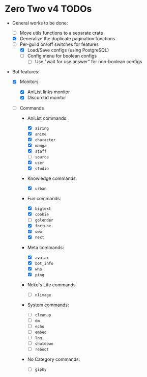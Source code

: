 # Zero Two v4 TODOs

- General works to be done:

  - [ ] Move utils functions to a separate crate
  - [x] Generalize the duplicate pagination functions
  - [ ] Per-guild on/off switches for features
    - [x] Load/Save configs (using PostgreSQL)
    - [ ] Config menu for boolean configs
      - [ ] Use "wait for use answer" for non-boolean configs

- Bot features:

  - [x] Monitors

    - [x] AniList links monitor
    - [x] Discord id monitor

  - [ ] Commands

    - AniList commands:

      - [x] `airing`
      - [x] `anime`
      - [x] `character`
      - [x] `manga`
      - [x] `staff`
      - [ ] `source`
      - [x] `user`
      - [x] `studio`

    - Knowledge commands:

      - [x] `urban`

    - Fun commands:

      - [x] `bigtext`
      - [x] `cookie`
      - [ ] `golender`
      - [x] `fortune`
      - [x] `owo`
      - [x] `next`

    - Meta commands:

      - [x] `avatar`
      - [x] `bot_info`
      - [x] `who`
      - [x] `ping`

    - Neko's Life commands

      - [ ] `nlimage`

    - System commands:

      - [ ] `cleanup`
      - [ ] `dm`
      - [ ] `echo`
      - [ ] `embed`
      - [ ] `log`
      - [ ] `shutdown`
      - [ ] `reboot`

    - No Category commands:

      - [ ] `giphy`
